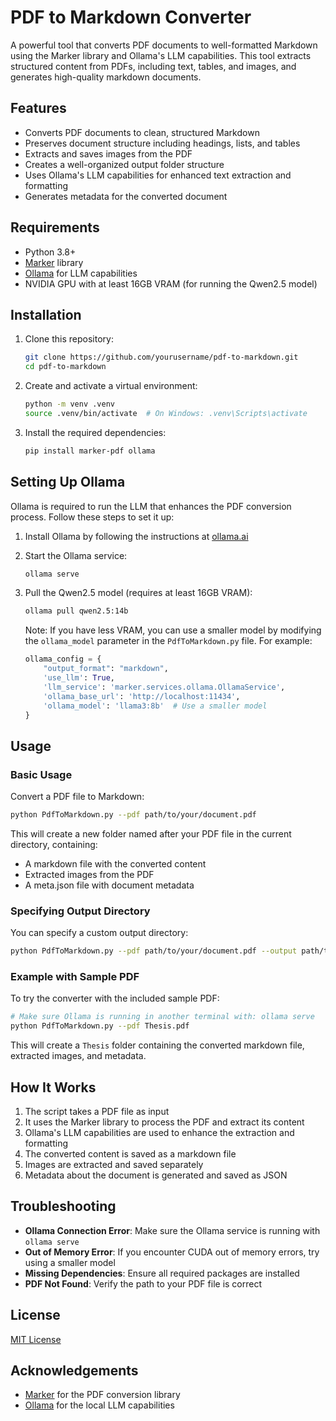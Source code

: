 # PDF to Markdown Converter

A powerful tool that converts PDF documents to well-formatted Markdown using the Marker library and Ollama's LLM capabilities. This tool extracts structured content from PDFs, including text, tables, and images, and generates high-quality markdown documents.

## Features

- Converts PDF documents to clean, structured Markdown
- Preserves document structure including headings, lists, and tables
- Extracts and saves images from the PDF
- Creates a well-organized output folder structure
- Uses Ollama's LLM capabilities for enhanced text extraction and formatting
- Generates metadata for the converted document

## Requirements

- Python 3.8+
- [Marker](https://github.com/VikParuchuri/marker) library
- [Ollama](https://ollama.ai/) for LLM capabilities
- NVIDIA GPU with at least 16GB VRAM (for running the Qwen2.5 model)

## Installation

1. Clone this repository:
   ```bash
   git clone https://github.com/yourusername/pdf-to-markdown.git
   cd pdf-to-markdown
   ```

2. Create and activate a virtual environment:
   ```bash
   python -m venv .venv
   source .venv/bin/activate  # On Windows: .venv\Scripts\activate
   ```

3. Install the required dependencies:
   ```bash
   pip install marker-pdf ollama
   ```

## Setting Up Ollama

Ollama is required to run the LLM that enhances the PDF conversion process. Follow these steps to set it up:

1. Install Ollama by following the instructions at [ollama.ai](https://ollama.ai/download)

2. Start the Ollama service:
   ```bash
   ollama serve
   ```

3. Pull the Qwen2.5 model (requires at least 16GB VRAM):
   ```bash
   ollama pull qwen2.5:14b
   ```

   Note: If you have less VRAM, you can use a smaller model by modifying the `ollama_model` parameter in the `PdfToMarkdown.py` file. For example:
   ```python
   ollama_config = {
       "output_format": "markdown",
       'use_llm': True,
       'llm_service': 'marker.services.ollama.OllamaService',
       'ollama_base_url': 'http://localhost:11434',
       'ollama_model': 'llama3:8b'  # Use a smaller model
   }
   ```

## Usage

### Basic Usage

Convert a PDF file to Markdown:

```bash
python PdfToMarkdown.py --pdf path/to/your/document.pdf
```

This will create a new folder named after your PDF file in the current directory, containing:
- A markdown file with the converted content
- Extracted images from the PDF
- A meta.json file with document metadata

### Specifying Output Directory

You can specify a custom output directory:

```bash
python PdfToMarkdown.py --pdf path/to/your/document.pdf --output path/to/output/directory
```

### Example with Sample PDF

To try the converter with the included sample PDF:

```bash
# Make sure Ollama is running in another terminal with: ollama serve
python PdfToMarkdown.py --pdf Thesis.pdf
```

This will create a `Thesis` folder containing the converted markdown file, extracted images, and metadata.

## How It Works

1. The script takes a PDF file as input
2. It uses the Marker library to process the PDF and extract its content
3. Ollama's LLM capabilities are used to enhance the extraction and formatting
4. The converted content is saved as a markdown file
5. Images are extracted and saved separately
6. Metadata about the document is generated and saved as JSON

## Troubleshooting

- **Ollama Connection Error**: Make sure the Ollama service is running with `ollama serve`
- **Out of Memory Error**: If you encounter CUDA out of memory errors, try using a smaller model
- **Missing Dependencies**: Ensure all required packages are installed
- **PDF Not Found**: Verify the path to your PDF file is correct

## License

[MIT License](LICENSE)

## Acknowledgements

- [Marker](https://github.com/VikParuchuri/marker) for the PDF conversion library
- [Ollama](https://ollama.ai/) for the local LLM capabilities
